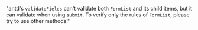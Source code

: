 "antd's `validateFields` can't validate both `FormList` and its child items, but it can validate when using `submit`. To verify only the rules of `FormList`, please try to use other methods."
